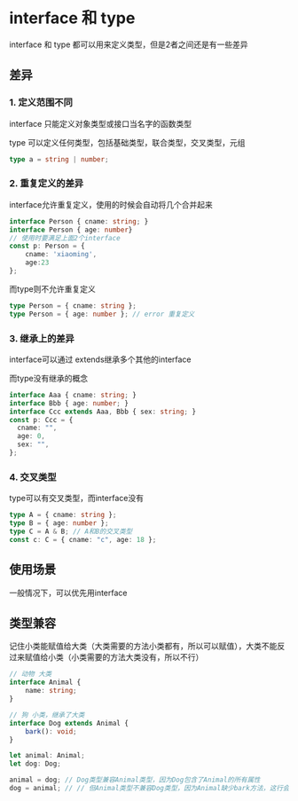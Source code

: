 # interface 和 type

interface 和 type 都可以用来定义类型，但是2者之间还是有一些差异

## 差异

### 1. 定义范围不同

interface 只能定义对象类型或接口当名字的函数类型

type 可以定义任何类型，包括基础类型，联合类型，交叉类型，元组

```ts
type a = string | number;
```

### 2. 重复定义的差异

interface允许重复定义，使用的时候会自动将几个合并起来

```ts
interface Person { cname: string; }
interface Person { age: number}
// 使用时要满足上面2个interface
const p: Person = { 
    cname: 'xiaoming',
    age:23 
};
```

而type则不允许重复定义

```ts
type Person = { cname: string };
type Person = { age: number }; // error 重复定义
```

### 3. 继承上的差异

interface可以通过 extends继承多个其他的interface

而type没有继承的概念

```ts
interface Aaa { cname: string; }
interface Bbb { age: number; }
interface Ccc extends Aaa, Bbb { sex: string; }
const p: Ccc = {
  cname: "",
  age: 0,
  sex: "",
};
```

 ### 4. 交叉类型

type可以有交叉类型，而interface没有

```ts
type A = { cname: string };
type B = { age: number };
type C = A & B; // A和B的交叉类型
const c: C = { cname: "c", age: 18 };
```

## 使用场景

一般情况下，可以优先用interface

## 类型兼容

记住小类能赋值给大类（大类需要的方法小类都有，所以可以赋值），大类不能反过来赋值给小类（小类需要的方法大类没有，所以不行）

```ts
// 动物 大类
interface Animal {
	name: string;
}

// 狗 小类，继承了大类
interface Dog extends Animal {
	bark(): void;
}

let animal: Animal;
let dog: Dog;

animal = dog; // Dog类型兼容Animal类型，因为Dog包含了Animal的所有属性
dog = animal; // // 但Animal类型不兼容Dog类型，因为Animal缺少bark方法，这行会报错
```


